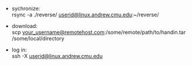 

* sychronize: <br>
rsync -a ./reverse/ userid@linux.andrew.cmu.edu:~/reverse/ <p>

* download: <br>
scp your_username@remotehost.com:/some/remote/path/to/handin.tar /some/local/directory <p>

* log in: <br>
ssh -X userid@linux.andrew.cmu.edu<p>
<!--stackedit_data:
eyJoaXN0b3J5IjpbLTIyMDE3MTgxMV19
-->
